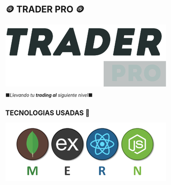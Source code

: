 # :coin:   TRADER PRO   :coin:

![TRADER PRO ](src/images/logo.png)

:black_large_square:*Llevando tu **trading al** siguiente nivel*:black_large_square:

## TECNOLOGIAS USADAS :abacus:

![TRADER PRO ](src/images/mern.png)
